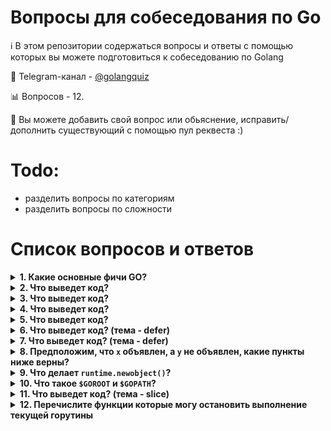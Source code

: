 
# Вопросы для собеседования по Go

:information_source: В этом репозитории содержаться вопросы и ответы с помощью которых вы можете подготовиться к собеседованию по Golang

:iphone: Telegram-канал - [@golangquiz](https://t.me/golangquiz)

:bar_chart: Вопросов - 12.

:pencil: Вы можете добавить свой вопрос или обьяснение, исправить/дополнить существующий с помощью пул реквеста :)

# Todo:
- разделить вопросы по категориям
- разделить вопросы по сложности

# Список вопросов и ответов

<details>
<summary><b>1. Какие основные фичи GO?</b></summary><br>

* Сильная статическая типизация - тип переменных не может быть изменен с течением времени, и они должны быть определены во время компиляции
* Быстрое время компиляции
* Встроенная конкурентность
* Встроеный сборщик мусора
* Компилируется в один бинарник - все, что вам нужно для запуска приложения. Очень полезно для управления версиями во время выполнения.

</details>

<details>
<summary><b>2. Что выведет код?</b></summary><br>

```golang
package main
 
import (
	"fmt"
	"sync"
	"time"
)
 
func main() {
	var wg sync.WaitGroup
	
	wg.Add(1)
	go func() {
		time.Sleep(time.Second * 2)
		fmt.Println("1")
		wg.Done()
	}()

	go func() {
		fmt.Println("2")
	}()

	wg.Wait()
	fmt.Println("3")
}
````

<details>
<summary><b>Ответ</b></summary><br>
всегда 2 1 3
</details>

</details>

<details>
<summary><b>3. Что выведет код?</b></summary><br>

```golang
package main

import (
	"context"
	"fmt"
	"time"
)

func main() {
	timeout := 3 * time.Second
	ctx, cancel := context.WithTimeout(context.Background(), timeout)
	defer cancel()

	select {
	case <-time.After(1 * time.Second):
		fmt.Println("waited for 1 sec")
	case <-time.After(2 * time.Second):
		fmt.Println("waited for 2 sec")
	case <-time.After(3 * time.Second):
		fmt.Println("waited for 3 sec")
	case <-ctx.Done():
		fmt.Println(ctx.Err())
	}
}
```

<details>
<summary><b>Ответ</b></summary><br>
waited for 1 sec
</details>

</details>

<details>
<summary><b>4. Что выведет код?</b></summary><br>

```golang
package main

import (
	"container/heap"
	"fmt"
)

type IntHeap []int

func (h IntHeap) Len() int           { return len(h) }
func (h IntHeap) Less(i, j int) bool { return h[i] < h[j] }
func (h IntHeap) Swap(i, j int)      { h[i], h[j] = h[j], h[i] }

func (h *IntHeap) Push(x interface{}) {
	*h = append(*h, x.(int))
}

func (h *IntHeap) Pop() interface{} {
	old := *h
	n := len(old)
	x := old[n-1]
	*h = old[0 : n-1]
	return x
}

func main() {
	h := &IntHeap{2, 1, 5}
	heap.Init(h)
	fmt.Printf("first: %d\n", (*h)[0])
}
```

<details>
<summary><b>Ответ</b></summary><br>
first: 1
</details>

</details>

<details>
<summary><b>5. Что выведет код?</b></summary><br>

```golang
package main

import (
	"fmt"
)

func mod(a []int) {
	// Как и почему изменится вывод если раскомментировать строку ниже?
	// a = append(a, 125)
	
	for i := range a {
		a[i] = 5
	}
	
	fmt.Println(a)
}

func main() {
	sl := []int{1, 2, 3, 4}
	mod(sl)
	fmt.Println(sl)
}
```

<details>
<summary><b>Ответ</b></summary><br>
[5 5 5 5]<br>
[5 5 5 5]<br>
если раскомментировать `a = append(a, 125)`<br>
[5 5 5 5 5]<br>
[1 2 3 4]
</details>

</details>

<details>
<summary><b>6. Что выведет код? (тема - defer)</b></summary><br>

```golang
package main

import (
	"fmt"
)

func main() {
	i := 0
	defer fmt.Println(i)
	i++
	return
}
```

<details>
<summary><b>Ответ</b></summary><br>
0
</details>

</details>

<details>
<summary><b>7. Что выведет код? (тема - defer)</b></summary><br>

```golang
package main

import (
	"fmt"
)

func main() {
	for i := 0; i < 5; i++ {
		defer func(i *int) {
			fmt.Printf("%v ", *i)
		}(&i)
	}

}
```

<details>
<summary><b>Ответ</b></summary><br>
5 5 5 5 5
</details>

</details>

<details>
<summary><b>8. Предположим, что <code>x</code> объявлен, а <code>y</code> не объявлен, какие пункты ниже верны?</b></summary><br>

```golang
x, _ := f()
x, _ = f()
x, y := f()
x, y = f()
```

<details>
<summary><b>Ответ</b></summary><br>
x, _ = f()<br>
x, y := f()
</details>

</details>

<details>
<summary><b>9. Что делает <code>runtime.newobject()</code>?</b></summary><br>

Выделяет память в куче.
https://golang.org/pkg/runtime/?m=all#newobject

</details>


<details>
<summary><b>10. Что такое <code>$GOROOT</code> и <code>$GOPATH</code>?</b></summary><br>

<code>$GOROOT</code> каталог для стандартной библиотеки, включая исполняемые файлы и исходный код.<br>
<code>$GOPATH</code> каталго для внешних пакетов.

</details>


<details>
<summary><b>11. Что выведет код? (тема - slice)</b></summary><br>

```golang
package main

import (
	"fmt"
)

func main() {
	test1 := []int{1, 2, 3, 4, 5}
	test1 = test1[:3]
	test2 := test1[3:]
	fmt.Println(test2[:2])
}
```

<details>
<summary><b>Ответ</b></summary><br>
[4 5]
</details>

</details>


<details>
<summary><b>12. Перечислите функции которые могу остановить выполнение текущей горутины</b></summary><br>

runtime.Gosched<br>
runtime.gopark<br>
runtime.notesleep<br>
runtime.Goexit

</details>

